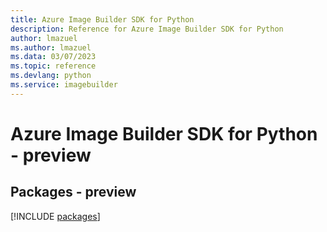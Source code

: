 ```yaml
---
title: Azure Image Builder SDK for Python
description: Reference for Azure Image Builder SDK for Python
author: lmazuel
ms.author: lmazuel
ms.data: 03/07/2023
ms.topic: reference
ms.devlang: python
ms.service: imagebuilder
---
```

# Azure Image Builder SDK for Python - preview
## Packages - preview
[!INCLUDE [packages](image-builder-index.md)]